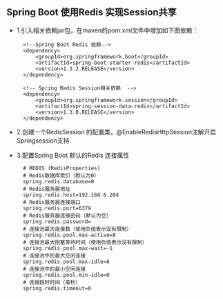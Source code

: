 

## Spring Boot 使用Redis 实现Session共享

 * 1.引入相关依赖jar包，在maven的pom.xml文件中增加如下图依赖：
 
         <!--Spring Boot Redis 依赖-->
         <dependency>
             <groupId>org.springframework.boot</groupId>
             <artifactId>spring-boot-starter-redis</artifactId>
             <version>1.3.2.RELEASE</version>
         </dependency>
 
         <!-- Spring Redis Session相关依赖  -->
         <dependency>
             <groupId>org.springframework.session</groupId>
             <artifactId>spring-session-data-redis</artifactId>
             <version>1.3.0.RELEASE</version>
         </dependency>
         
  * 2.创建一个RedisSession 的配置类，@EnableRedisHttpSession注解开启Springsession支持.
        
  * 3.配置Spring Boot  默认的Redis 连接属性
      
          # REDIS (RedisProperties)
          # Redis数据库索引（默认为0）
          spring.redis.database=0
          # Redis服务器地址
          spring.redis.host=192.168.6.204
          # Redis服务器连接端口
          spring.redis.port=6379
          # Redis服务器连接密码（默认为空）
          spring.redis.password=
          # 连接池最大连接数（使用负值表示没有限制）
          spring.redis.pool.max-active=8
          # 连接池最大阻塞等待时间（使用负值表示没有限制）
          spring.redis.pool.max-wait=-1
          # 连接池中的最大空闲连接
          spring.redis.pool.max-idle=8
          # 连接池中的最小空闲连接
          spring.redis.pool.min-idle=0
          # 连接超时时间（毫秒）
          spring.redis.timeout=0
      
         